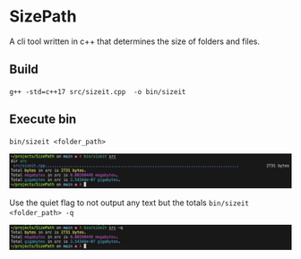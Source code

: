 # SizePath
A cli tool written in c++ that determines the size of folders and files.


## Build
`g++ -std=c++17 src/sizeit.cpp  -o bin/sizeit`

## Execute bin
`bin/sizeit <folder_path>`

![Screenshot 1](docs/example_output.png)

Use the quiet flag to not output any text but the totals
`bin/sizeit <folder_path> -q`

![Screenshot 2](docs/example_output_quiet.png)
